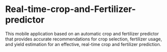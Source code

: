 # Real-time-crop-and-Fertilizer-predictor
 This mobile application based on an automatic crop and fertilizer predictor that provides accurate recommendations for crop selection, fertilizer usage, and yield estimation for an effective, real-time crop and fertilizer prediction.
